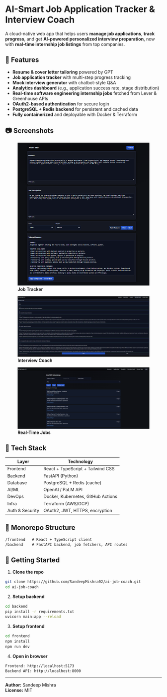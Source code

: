 # AI-Smart Job Application Tracker & Interview Coach

A cloud-native web app that helps users **manage job applications**, **track progress**, and get **AI-powered personalized interview preparation**, now with **real-time internship job listings** from top companies.

## 🎯 Features
- **Resume & cover letter tailoring** powered by GPT
- **Job application tracker** with multi-step progress tracking
- **Mock interview generator** with chatbot-style Q&A
- **Analytics dashboard** (e.g., application success rate, stage distribution)
- **Real-time software engineering internship jobs** fetched from Lever & Greenhouse APIs
- **OAuth2-based authentication** for secure login
- **PostgreSQL + Redis backend** for persistent and cached data
- **Fully containerized** and deployable with Docker & Terraform

## 📷 Screenshots

<p align="center">
  <figure>
    <img src="docs/assets/screenshots/resume_tailor.png" alt="Resume Tailor" width="800"/>
    <figcaption><b>Job Tracker</b></figcaption>
  </figure>
  <figure>
    <img src="docs/assets/screenshots/interview_coach.png" alt="Interview Coach" width="800"/>
    <figcaption><b>Interview Coach</b></figcaption>
  </figure>
  <figure>
    <img src="docs/assets/screenshots/jobs.png" alt="Real-Time Jobs" width="800"/>
    <figcaption><b>Real-Time Jobs</b></figcaption>
  </figure>
</p>



## 🧱 Tech Stack

| Layer           | Technology                               |
|-----------------|------------------------------------------|
| Frontend        | React + TypeScript + Tailwind CSS         |
| Backend         | FastAPI (Python)                          |
| Database        | PostgreSQL + Redis (cache)               |
| AI/ML           | OpenAI / PaLM API                         |
| DevOps          | Docker, Kubernetes, GitHub Actions        |
| Infra           | Terraform (AWS/GCP)                       |
| Auth & Security | OAuth2, JWT, HTTPS, encryption            |

## 📂 Monorepo Structure
```
/frontend   # React + TypeScript client
/backend    # FastAPI backend, job fetchers, API routes
```

## 🚀 Getting Started

1. **Clone the repo**
```bash
git clone https://github.com/SandeepMishra02/ai-job-coach.git
cd ai-job-coach
```

2. **Setup backend**
```bash
cd backend
pip install -r requirements.txt
uvicorn main:app --reload
```

3. **Setup frontend**
```bash
cd frontend
npm install
npm run dev
```

4. **Open in browser**
```
Frontend: http://localhost:5173
Backend API: http://localhost:8000
```

---
**Author:** Sandeep Mishra  
**License:** MIT





